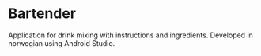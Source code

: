 # Bartender
Application for drink mixing with instructions and ingredients. Developed in norwegian using Android Studio.
